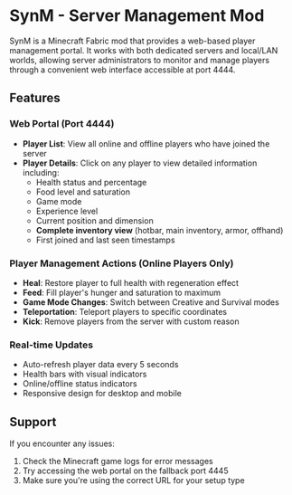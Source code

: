 # SynM - Server Management Mod

SynM is a Minecraft Fabric mod that provides a web-based player management portal. It works with both dedicated servers and local/LAN worlds, allowing server administrators to monitor and manage players through a convenient web interface accessible at port 4444.

## Features

### Web Portal (Port 4444)
- **Player List**: View all online and offline players who have joined the server
- **Player Details**: Click on any player to view detailed information including:
  - Health status and percentage
  - Food level and saturation
  - Game mode
  - Experience level
  - Current position and dimension
  - **Complete inventory view** (hotbar, main inventory, armor, offhand)
  - First joined and last seen timestamps

### Player Management Actions (Online Players Only)
- **Heal**: Restore player to full health with regeneration effect
- **Feed**: Fill player's hunger and saturation to maximum
- **Game Mode Changes**: Switch between Creative and Survival modes
- **Teleportation**: Teleport players to specific coordinates
- **Kick**: Remove players from the server with custom reason

### Real-time Updates
- Auto-refresh player data every 5 seconds
- Health bars with visual indicators
- Online/offline status indicators
- Responsive design for desktop and mobile

## Support

If you encounter any issues:
1. Check the Minecraft game logs for error messages
2. Try accessing the web portal on the fallback port 4445
3. Make sure you're using the correct URL for your setup type
